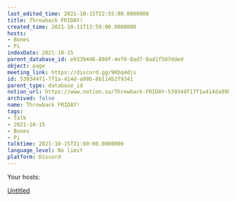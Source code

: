 ```yaml
---
last_edited_time: 2021-10-15T12:55:00.0000000
title: Throwback FRIDAY!
created_time: 2021-10-11T13:59:00.0000000
hosts:
- Bones
- Pi
indexDate: 2021-10-15
parent_database_id: e9339446-880f-4ef0-8ad7-8ad1f507dded
object: page
meeting_link: https://discord.gg/9Kbq4djs
id: 539344f1-7f1a-414d-a99b-8b114b2f9341
parent_type: database_id
notion_url: https://www.notion.so/Throwback-FRIDAY-539344f17f1a414da99b8b114b2f9341
archived: false
name: Throwback FRIDAY!
tags:
- Talk
- 2021-10-15
- Bones
- Pi
talktime: 2021-10-15T21:00:00.0000000
language_level: No limit
platform: Discord
---
```




Your hosts:

[Untitled](https://www.notion.so/482e61b02b9c4456b2b4fe86bb7544c6)   





